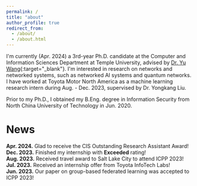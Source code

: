 ```yaml
---
permalink: /
title: "about"
author_profile: true
redirect_from: 
  - /about/
  - /about.html
---
```


I'm currently (Apr. 2024) a 3rd-year Ph.D. candidate at the Computer and Information Sciences Department at Temple University, advised by [Dr. Yu Wang](https://cis.temple.edu/~yu/){:target="_blank"}. I'm interested in research on networks and networked systems, such as networked AI systems and quantum networks. I have worked at Toyota Motor North America as a machine learning research intern during Aug. - Dec. 2023, supervised by Dr. Yongkang Liu.

Prior to my Ph.D., I obtained my B.Eng. degree in Information Security from North China University of Technology in Jun. 2020. 


# News  
**Apr. 2024.** Glad to receive the CIS Outstanding Research Assistant Award!  
**Dec. 2023.** Finished my internship with **Exceeded** rating!  
**Aug. 2023.** Received travel award to Salt Lake City to attend ICPP 2023!  
**Jul. 2023.** Received an internship offer from Toyota InfoTech Labs!  
**Jun. 2023.** Our paper on group-based federated learning was accepted to ICPP 2023!  

